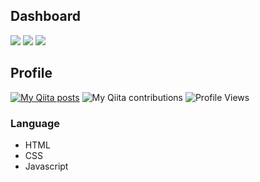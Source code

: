 ## Dashboard

![](http://github-profile-summary-cards.vercel.app/api/cards/profile-details?username=H-Manny&theme=monokai)
![](http://github-profile-summary-cards.vercel.app/api/cards/most-commit-language?username=H-Manny&theme=monokai)
![](http://github-profile-summary-cards.vercel.app/api/cards/stats?username=H-Manny&theme=monokai)

## Profile

[![My Qiita posts](https://qiita-badge.apiapi.app/s/maniwac/posts.svg)](http://qiita.com/maniwac)
![My Qiita contributions](https://qiita-badge.apiapi.app/s/maniwac/contributions.svg)
![Profile Views](https://komarev.com/ghpvc/?username=H-Manny&color=red)

### Language
- HTML
- CSS
- Javascript

<!---
H-Manny/H-Manny is a ✨ special ✨ repository because its `README.md` (this file) appears on your GitHub profile.
You can click the Preview link to take a look at your changes.
--->
